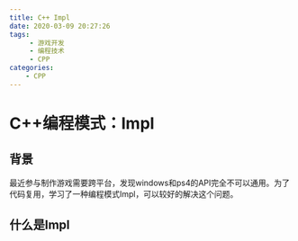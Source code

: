 ```yaml
---
title: C++ Impl
date: 2020-03-09 20:27:26
tags:
     - 游戏开发
     - 编程技术
     - CPP
categories:
    - CPP
---
```


# C++编程模式：Impl

## 背景
最近参与制作游戏需要跨平台，发现windows和ps4的API完全不可以通用。为了代码复用，学习了一种编程模式Impl，可以较好的解决这个问题。

## 什么是Impl
